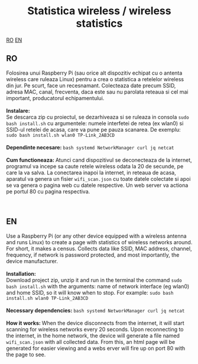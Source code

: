 <center>
  <h1>Statistica wireless /  wireless statistics </h1>
</center>

[RO](#RO)
[EN](#EN)

## RO
Folosirea unui Raspberry Pi (sau orice alt dispozitiv echipat cu o antenta wireless care ruleaza Linux) pentru a crea o statistica a retelelor wireless din jur. Pe scurt, face un recesnamant.
Colecteaza date precum SSID, adresa MAC, canal, frecventa, daca este sau nu parolata reteaua si cel mai important, producatorul echipamentului.
<br>
<br>
<b> Instalare: </b>
<br>
Se descarca zip cu proiectul, se dezarhiveaza si se ruleaza in consola ```sudo bash install.sh``` cu argumentele: numele interfetei de retea (ex wlan0) si SSID-ul retelei de acasa, care va pune pe pauza scanarea. De exemplu: ```sudo bash install.sh wlan0 TP-Link_2AB3CD```
<br>
<br>
<b> Dependinte necesare: </b> ```bash systemd NetworkManager curl jq netcat```
<br>
<br>
<b> Cum functioneaza: </b>
Atunci cand dispozitivul se deconecteaza de la internet, programul va incepe sa caute retele wireless odata la 20 de secunde, pe care la va salva. La conectarea inapoi la internet, in reteaua de acasa, aparatul va genera un fisier ```wifi_scan.json``` cu toate datele colectate si apoi se va genera o pagina web cu datele respective. Un web server va actiona pe portul 80 cu pagina respectiva.

<br>

## EN
Use a Raspberry Pi (or any other device equipped with a wireless antenna and runs Linux) to create a page with statistics of wireless networks around. For short, it makes a census.
Collects data like SSID, MAC address, channel, frequency, if network is password protected, and most importantly, the device manufacturer.
<br>
<br>
<b> Installation: </b>
<br>
Download project zip, unzip it and run in the terminal the command ```sudo bash install.sh``` with the arguments: name of network interface (eg wlan0) and home SSID, so it will know when to stop. For example: ```sudo bash install.sh wlan0 TP-Link_2AB3CD```
<br>
<br>
<b> Necessary dependencies: </b> ```bash systemd NetworkManager curl jq netcat```
<br>
<br>
<b> How it works: </b>
When the device disconnects from the internet, it will start scanning for wireless networks every 20 seconds. Upon reconnecting to the internet, in the home network, the device will generate a file named ```wifi_scan.json``` with all collected data. From this, an html page will be generated for easier viewing and a webs erver will fire up on port 80 with the page to see.
